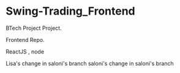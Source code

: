 # Swing-Trading_Frontend

BTech Project Project. 

Frontend Repo.

ReactJS , node


Lisa's change in saloni's branch
saloni's change in saloni's branch

